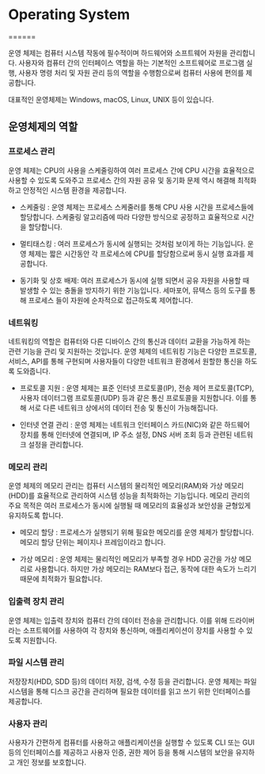 # Operating System
======

운영 체제는 컴퓨터 시스템 작동에 필수적이며 하드웨어와 소프트웨어
자원을 관리합니다. 사용자와 컴퓨터 간의 인터페이스 역할을 하는
기본적인 소프트웨어로 프로그램 실행, 사용자 명령 처리 및 자원 관리
등의 역할을 수행함으로써 컴퓨터 사용에 편의를 제공합니다.

대표적인 운영체제는 Windows, macOS, Linux, UNIX 등이 있습니다.


## 운영체제의 역할

### 프로세스 관리

운영 체제는 CPU의 사용을 스케줄링하여 여러 프로세스 간에 CPU 시간을 효율적으로
사용할 수 있도록 도와주고 프로세스 간의 자원 공유 및 동기화 문제 역시
해결해 최적화하고 안정적인 시스템 환경을 제공합니다.

- 스케줄링 : 운영 체제는 프로세스 스케줄러를 통해 CPU 사용 시간을 프로세스들에
  할당합니다. 스케줄링 알고리즘에 따라 다양한 방식으로 공정하고 효율적으로
  시간을 할당합니다.

- 멀티태스킹 : 여러 프로세스가 동시에 실행되는 것처럼 보이게 하는 기능입니다.
  운영 체제는 짧은 시간동안 각 프로세스에 CPU를 할당함으로써 동시 실행 효과를
  제공합니다.

- 동기화 및 상호 배제: 여러 프로세스가 동시에 실행 되면서 공유 자원을 사용할 때
  발생할 수 있는 충돌을 방지하기 위한 기능입니다. 세마포어, 뮤텍스 등의 도구를
  통해 프로세스 들이 자원에 순차적으로 접근하도록 제어합니다.


### 네트워킹

네트워킹의 역할은 컴퓨터와 다른 디바이스 간의 통신과 데이터 교환을 가능하게
하는 관련 기능을 관리 및 지원하는 것입니다. 운영 체제의 네트워킹 기능은
다양한 프로토콜, 서비스, API를 통해 구현되며 사용자들이 다양한 네트워크
환경에서 원할한 통신을 하도록 도와줍니다.

- 프로토콜 지원 : 운영 체제는 표준 인터넷 프로토콜(IP), 전송 제어 프로토콜(TCP),
  사용자 데이터그램 프로토콜(UDP) 등과 같은 통신 프로토콜을 지원합니다. 이를 통해
  서로 다른 네트워크 상에서의 데이터 전송 및 통신이 가능해집니다.

- 인터넷 연결 관리 : 운영 체제는 네트워크 인터페이스 카드(NIC)와 같은 하드웨어 장치를
  통해 인터넷에 연결되며, IP 주소 설정, DNS 서버 조회 등과 관련된 네트워크 설정을
  관리합니다.


### 메모리 관리

운영 체제의 메모리 관리는 컴퓨터 시스템의 물리적인 메모리(RAM)와 가상 메모리(HDD)를
효율적으로 관리하여 시스템 성능을 최적화하는 기능입니다. 메모리 관리의 주요 목적은
여러 프로세스가 동시에 실행될 때 메모리의 효율성과 보안성을 균형있게 유지하도록 합니다.

- 메모리 할당 : 프로세스가 실행되기 위해 필요한 메모리를 운영 체제가 할당합니다.
  메모리 할당 단위는 페이지나 프레임이라고 합니다.

- 가상 메모리 : 운영 체제는 물리적인 메모리가 부족할 경우 HDD 공간을 가상 메모리로
  사용합니다. 하지만 가상 메모리는 RAM보다 접근, 동작에 대한 속도가 느리기 때문에
  최적화가 필요합니다.


### 입출력 장치 관리

운영 체제는 입출력 장치와 컴퓨터 간의 데이터 전송을 관리합니다. 이를 위해
드라이버라는 소프트웨어를 사용하여 각 장치와 통신하며, 애플리케이션이 장치를
사용할 수 있도록 지원합니다.


### 파일 시스템 관리

저장장치(HDD, SDD 등)의 데이터 저장, 검색, 수정 등을 관리합니다.
운영 체제는 파일 시스템을 통해 디스크 공간을 관리하며 필요한 데이터를
읽고 쓰기 위한 인터페이스를 제공합니다.


### 사용자 관리

사용자가 간편하게 컴퓨터를 사용하고 애플리케이션을 실행할 수 있도록
CLI 또는 GUI 등의 인터페이스를 제공하고 사용자 인증, 권한 제어 등을 통해
시스템의 보안을 유지하고 개인 정보를 보호합니다.
